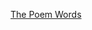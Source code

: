 [The Poem Words](https://primagames.com/tips/doki-doki-literature-club-plus-poem-words-guide-each-characters-favorite-words)